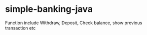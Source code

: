 # simple-banking-java
Function include Withdraw, Deposit, Check balance, show previous transaction etc
